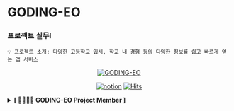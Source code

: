 # GODING-EO

### 프로젝트 실무Ⅰ

```
💡 프로젝트 소개: 다양한 고등학교 입시, 학교 내 경험 등의 다양한 정보를 쉽고 빠르게 얻는 앱 서비스
```

<div align=center>

[![GODING-EO](https://img.shields.io/badge/GODING--EO-GODING--EO-blue)](https://luck-brisket-633.notion.site/GODING-EO-73db323e1a2f48e1809616478c7f882b)

[![notion](https://img.shields.io/badge/notion-notion-white?style=flat-square&logo=notion&logoColor=white&link=https://luck-brisket-633.notion.site/GODING-EO-73db323e1a2f48e1809616478c7f882b)](https://luck-brisket-633.notion.site/GODING-EO-73db323e1a2f48e1809616478c7f882b)
[![Hits](https://hits.seeyoufarm.com/api/count/incr/badge.svg?url=https%3A%2F%2Fgithub.com%2FGODING-EO&count_bg=%230200FB&title_bg=%23555555&icon=github.svg&icon_color=%23E7E7E7&title=hits&edge_flat=false)](https://github.com/GODING-EO)

</div>

<details>
<summary><b>[ 👨‍👩‍👦‍👦 GODING-EO Project Member ]</b> </summary>
<div markdown="1">

<details>
<summary>🧑🏻‍💻 Team Developer 👩🏻‍💻 </summary>
<div class="Team-developer">

| ![softpeanut](https://images.weserv.nl/?url=https://avatars.githubusercontent.com/u/80632060?v=4"?v=4&h=250&w=250&fit=cover&mask=circle&maxage=7d) | ![skmn3](https://images.weserv.nl/?url=https://avatars.githubusercontent.com/u/81291090?s=400&v=4"?v=4&h=250&w=250&fit=cover&mask=circle&maxage=7"d) | ![2yev1n](https://images.weserv.nl/?url=https://avatars.githubusercontent.com/u/81291095?v=4"?v=4&h=250&w=250&fit=cover&mask=circle&maxage=7d) | ![onestar0172](https://images.weserv.nl/?url=https://avatars.githubusercontent.com/u/81243810?v=4"?v=4&h=250&w=250&fit=cover&mask=circle&maxage=7d) |
|:----------------------------------------------------------------------------------------------------------------------------------------------:|:----------------------------------------------------------------------------------------------------------------------------------------------:|:----------------------------------------------------------------------------------------------------------------------------------------------:|:----------------------------------------------------------------------------------------------------------------------------------------------:|
|                                                      [김범진](https://github.com/softpeanut)                                                      |                                                        [박상진](https://github.com/skmn3)                                                        |                                                        [이예빈](https://github.com/2yev1n)         |                                                        [강한별](https://github.com/onestar0172)

</div>
</details>

<details>
<summary>🍎 iOS Developer 🍎</summary>
<div class="ios-developer">

| ![softpeanut](https://images.weserv.nl/?url=https://avatars.githubusercontent.com/u/80632060?v=4"?v=4&h=250&w=250&fit=cover&mask=circle&maxage=7d) | ![onestar0172](https://images.weserv.nl/?url=https://avatars.githubusercontent.com/u/81243810?v=4"?v=4&h=250&w=250&fit=cover&mask=circle&maxage=7d) |
|:----------------------------------------------------------------------------------------------------------------------------------------------:|:----------------------------------------------------------------------------------------------------------------------------------------------:|
|                                                      [김범진](https://github.com/softpeanut)                                                      |                                                        [강한별](https://github.com/onestar0172)                                                        |
</div>
</details>

<details>
<summary>⌨️ Backend Developer ⌨️</summary>
<div class="Backend-developer">

| ![skmn3](https://images.weserv.nl/?url=https://avatars.githubusercontent.com/u/81291090?s=400&v=4"?v=4&h=250&w=250&fit=cover&mask=circle&maxage=7d) | ![2yev1n](https://images.weserv.nl/?url=https://avatars.githubusercontent.com/u/81291095?v=4"?v=4&h=250&w=250&fit=cover&mask=circle&maxage=7d) |
|:----------------------------------------------------------------------------------------------------------------------------------------------:|:----------------------------------------------------------------------------------------------------------------------------------------------:|
|                                                      [박상진](https://github.com/skmn3)                                                      |                                                        [이예빈](https://github.com/2yev1n)                                                        |

</div>
</details>


